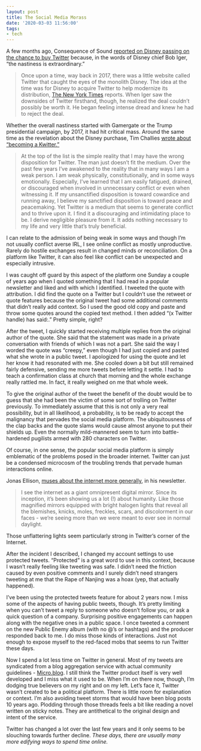 ```yaml
---
layout: post
title: The Social Media Morass
date: '2020-03-03 11:56:00'
tags:
- tech
---
```


A few months ago, Consequence of Sound [reported on Disney passing on the chance to buy Twitter](https://consequenceofsound.net/2019/09/disney-didnt-buy-twitter-nasty/) because, in the words of Disney chief Bob Iger, “the nastiness is extraordinary.”

> Once upon a time, way back in 2017, there was a little website called Twitter that caught the eyes of the monolith Disney. The idea at the time was for Disney to acquire Twitter to help modernize its distribution, [The New York Times](https://www.nytimes.com/2019/09/22/style/disney-bob-iger-book.html) reports. When Iger saw the downsides of Twitter firsthand, though, he realized the deal couldn’t possibly be worth it. He began feeling intense dread and knew he had to reject the deal.

Whether the overall nastiness started with Gamergate or the Trump presidential campaign, by 2017, it had hit critical mass. Around the same time as the revelation about the Disney purchase, Tim Challies [wrote about “becoming a Kwitter.”](https://www.challies.com/articles/on-being-a-kwitter/)

> At the top of the list is the simple reality that I may have the wrong disposition for Twitter. The man just doesn’t fit the medium. Over the past few years I’ve awakened to the reality that in many ways I am a weak person. I am weak physically, constitutionally, and in some ways emotionally. Especially, I’ve learned that I am easily fatigued, drained, or discouraged when involved in unnecessary conflict or even when witnessing it. If my unsanctified disposition is toward cowardice and running away, I believe my sanctified disposition is toward peace and peacemaking. Yet Twitter is a medium that seems to generate conflict and to thrive upon it. I find it a discouraging and intimidating place to be. I derive negligible pleasure from it. It adds nothing necessary to my life and very little that’s truly beneficial.

I can relate to the admission of being weak in some ways and though I’m not usually conflict averse IRL, I see online conflict as mostly unproductive. Rarely do hostile exchanges result in changed minds or reconciliation. On a platform like Twitter, it can also feel like conflict can be unexpected and especially intrusive.

I was caught off guard by this aspect of the platform one Sunday a couple of years ago when I quoted something that I had read in a popular newsletter and liked and with which I identified. I tweeted the quote with attribution. I did find the quote on a Twitter but I couldn’t use the retweet or quote features because the original tweet had some additional comments that didn’t really add context. So I used the good old copy and paste and throw some quotes around the copied text method. I then added “(x Twitter handle) has said:.” Pretty simple, right?

After the tweet, I quickly started receiving multiple replies from the original author of the quote. She said that the statement was made in a private conversation with friends of which I was not a part. She said the way I worded the quote was “creepy,” even though I had just copied and pasted what she wrote in a public tweet. I apologized for using the quote and let her know it had resonated with me. She cooled down a bit but still remained fairly defensive, sending me more tweets before letting it settle. I had to teach a confirmation class at church that morning and the whole exchange really rattled me. In fact, it really weighed on me that whole week.

To give the original author of the tweet the benefit of the doubt would be to guess that she had been the victim of some sort of trolling on Twitter previously. To immediately assume that this is not only a very real possibility, but in all likelihood, a probability, is to be ready to accept the malignancy that pervades the social media platform. The ubiquitousness of the clap backs and the quote slams would cause almost anyone to put their shields up. Even the normally mild-mannered seem to turn into battle-hardened pugilists armed with 280 characters on Twitter.

Of course, in one sense, the popular social media platform is simply emblematic of the problems posed in the broader internet. Twitter can just be a condensed microcosm of the troubling trends that pervade human interactions online.

Jonas Ellison, [muses about the internet more generally](https://feedbin.com/entries/f0031f6b5bd6f709a25227b89a7d1cf727ec9236/newsletter), in his newsletter.

> I see the internet as a giant omnipresent digital mirror. Since its inception, it’s been showing us a lot (!) about humanity. Like those magnified mirrors equipped with bright halogen lights that reveal all the blemishes, knicks, moles, freckles, scars, and discolorment in our faces - we’re seeing more than we were meant to ever see in normal daylight.

Those unflattering lights seem particularly strong in Twitter’s corner of the Internet.

After the incident I described, I changed my account settings to use protected tweets. “Protected” is a great word to use in this context, because I wasn’t really feeling like tweeting was safe. I didn’t need the friction caused by even positive comments and I surely didn’t need strangers tweeting at me that the Rape of Nanjing was a hoax (yep, that actually happened).

I’ve been using the protected tweets feature for about 2 years now. I miss some of the aspects of having public tweets, though. It’s pretty limiting when you can’t tweet a reply to someone who doesn’t follow you, or ask a quick question of a company. Surprising positive engagements can happen along with the negative ones in a public space. I once tweeted a comment on the new Public Enemy album (with no @’s or hashtags) and the producer responded back to me. I do miss those kinds of interactions. Just not enough to expose myself to the red-faced mobs that seems to run Twitter these days.

Now I spend a lot less time on Twitter in general. Most of my tweets are syndicated from a blog aggregation service with actual community guidelines - [Micro.blog](https://micro.blog/). I still think the Twitter product itself is very well developed and I miss what it used to be. When I’m on there now, though, I’m dodging true believers on my right and on my left. Let’s face it, Twitter wasn’t created to be a political platform. There is little room for explanation or context. I’m also avoiding tweet storms that would have been blog posts 10 years ago. Plodding through those threads feels a bit like reading a novel written on sticky notes. They are antithetical to the original design and intent of the service.

Twitter has changed a lot over the last few years and it only seems to be slouching towards further decline. _These days, there are usually many more edifying ways to spend time online._

